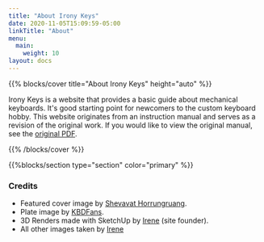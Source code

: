 ```yaml
---
title: "About Irony Keys"
date: 2020-11-05T15:09:59-05:00
linkTitle: "About"
menu:
  main:
    weight: 10
layout: docs
---
```

{{% blocks/cover title="About Irony Keys" height="auto" %}}

Irony Keys is a website that provides a basic guide about mechanical keyboards. It's good starting point for newcomers to the custom keyboard hobby. This website originates from an instruction manual and serves as a revision of the original work. If you would like to view the original manual, see the [original PDF](https://drive.google.com/file/d/1qokYrIaeFH8jrCoPEyAPNZhJ0jxr_HSH/view).  

{{% /blocks/cover %}}

{{%blocks/section type="section" color="primary" %}}

### Credits ###

- Featured cover image by [Shevavat Horrungruang](https://www.flickr.com/photos/184569088@N05/49804481186/in/dateposted/). 
- Plate image by [KBDFans](https://kbdfans.com/collections/plate/products/dz60-cnc-aluminum-plate?variant=2208864534541).
- 3D Renders made with SketchUp by [Irene](https://ireneong.com/) (site founder). 
- All other images taken by [Irene](https://ireneong.com/)




